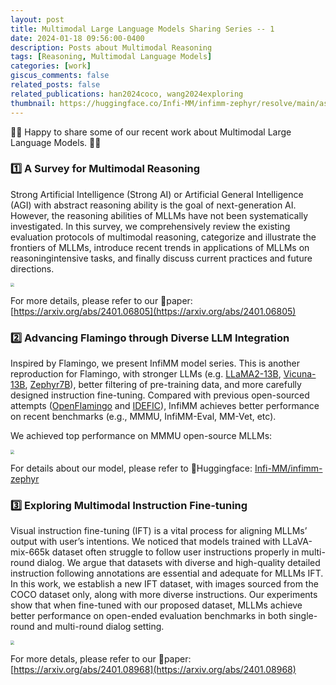 ```yaml
---
layout: post
title: Multimodal Large Language Models Sharing Series -- 1
date: 2024-01-18 09:56:00-0400
description: Posts about Multimodal Reasoning
tags: [Reasoning, Multimodal Language Models]
categories: [work]
giscus_comments: false
related_posts: false
related_publications: han2024coco, wang2024exploring
thumbnail: https://huggingface.co/Infi-MM/infimm-zephyr/resolve/main/assets/infimm-logo.webp
---
```



🎉🎉 Happy to share some of our recent work about Multimodal Large Language Models. 🎉🎉



### 1️⃣ A Survey for Multimodal Reasoning

Strong Artificial Intelligence (Strong AI) or Artificial General Intelligence (AGI) with abstract reasoning ability is the goal of next-generation AI.
However, the reasoning abilities of MLLMs have not been systematically investigated. In this survey, we comprehensively review the existing evaluation protocols of multimodal reasoning, categorize and illustrate the frontiers of MLLMs, introduce recent trends in applications of MLLMs on reasoningintensive tasks, and finally discuss current practices and future directions.

<img src="{{ site.baseurl }}/assets/img/publication_preview/MLLM_reasoning_tree.png" style="zoom:40%;"/>

For more details, please refer to our 📜paper: [https://arxiv.org/abs/2401.06805](https://arxiv.org/abs/2401.06805)


### 2️⃣ Advancing Flamingo through Diverse LLM Integration

Inspired by Flamingo, we present InfiMM model series. 
This is another reproduction for Flamingo, with stronger LLMs (e.g. [LLaMA2-13B](https://ai.meta.com/llama/), [Vicuna-13B](https://huggingface.co/lmsys/vicuna-13b-v1.5), [Zephyr7B](https://huggingface.co/HuggingFaceH4/zephyr-7b-beta)), better filtering of pre-training data, and more carefully designed instruction fine-tuning.
Compared with previous open-sourced attempts ([OpenFlamingo](https://github.com/mlfoundations/open_flamingo) and [IDEFIC](https://huggingface.co/blog/idefics)), InfiMM achieves better performance on recent benchmarks (e.g., MMMU, InfiMM-Eval, MM-Vet, etc).

We achieved top performance on MMMU open-source MLLMs:

<img src="https://huggingface.co/Infi-MM/infimm-zephyr/resolve/main/assets/infimm-zephyr-mmmu-val.jpeg" style="zoom:40%;"/>

For details about our model, please refer to 🤗Huggingface: [Infi-MM/infimm-zephyr](https://huggingface.co/Infi-MM/infimm-zephyr)


### 3️⃣ Exploring Multimodal Instruction Fine-tuning

Visual instruction fine-tuning (IFT) is a vital process for aligning MLLMs’ output with user’s intentions. We noticed that models trained with LLaVA-mix-665k dataset
often struggle to follow user instructions properly in multi-round dialog. We argue that datasets with diverse and high-quality detailed instruction following annotations are essential and adequate for MLLMs IFT. In this work, we establish a new IFT dataset, with images sourced from the COCO dataset only, along with more diverse instructions. Our experiments show that when fine-tuned with our proposed dataset, MLLMs achieve better performance on open-ended evaluation benchmarks in both single-round and multi-round dialog setting.

<img src="{{ site.baseurl }}/assets/img/publication_preview/coco_all_you_need.png" style="zoom:40%;"/>

For more detals, please refer to our 📜paper: [https://arxiv.org/abs/2401.08968](https://arxiv.org/abs/2401.08968)
